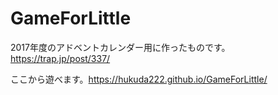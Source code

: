 # GameForLittle

2017年度のアドベントカレンダー用に作ったものです。https://trap.jp/post/337/ 

ここから遊べます。https://hukuda222.github.io/GameForLittle/

